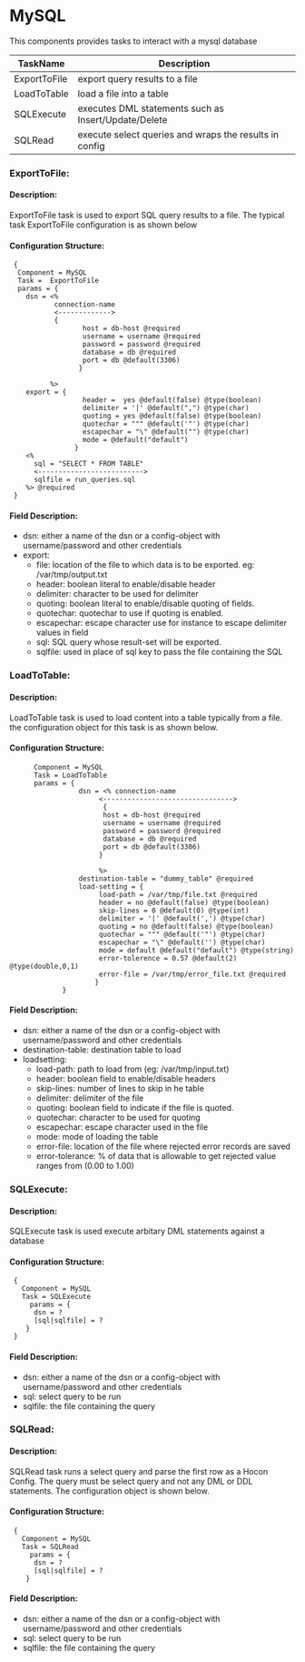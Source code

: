 
 
MySQL
=====

This components provides tasks to interact with a mysql database

| TaskName        | Description                                               |
|-----------------|-----------------------------------------------------------|
| ExportToFile    | export query results to a file                            |
| LoadToTable     | load a file into a table                                  |
| SQLExecute      | executes DML statements such as Insert/Update/Delete      |
| SQLRead         | execute select queries and wraps the results in config    |


     

 
### ExportToFile:


#### Description:

 
ExportToFile task is used to export SQL query results to a file.
The typical task ExportToFile configuration is as shown below
     

#### Configuration Structure:


      
     {
      Component = MySQL
      Task =  ExportToFile
      params = {
        dsn = <%
               connection-name
               <------------->
               {
                      host = db-host @required
                      username = username @required
                      password = password @required
                      database = db @required
                      port = db @default(3306)
                     }
                      
              %>
        export = {
                      header =  yes @default(false) @type(boolean)
                      delimiter = '|' @default(",") @type(char)
                      quoting = yes @default(false) @type(boolean)
                      quotechar = """ @default('"') @type(char)
                      escapechar = "\" @default("") @type(char)
                      mode = @default("default")
                    }
        <%
          sql = "SELECT * FROM TABLE"
          <-------------------------->
          sqlfile = run_queries.sql
        %> @required
     }
          


#### Field Description:

 * dsn: either a name of the dsn or a config-object with username/password and other credentials
 * export:
    * file: location of the file to which data is to be exported. eg: /var/tmp/output.txt
    * header: boolean literal to enable/disable header
    * delimiter: character to be used for delimiter
    * quoting: boolean literal to enable/disable quoting of fields.
    * quotechar: quotechar to use if quoting is enabled.
    * escapechar: escape character use for instance to escape delimiter values in field
    * sql: SQL query whose result-set will be exported.
    * sqlfile: used in place of sql key to pass the file containing the SQL

     




### LoadToTable:


#### Description:

 
LoadToTable task is used to load content into a table typically from a file.
the configuration object for this task is as shown below.
    

#### Configuration Structure:


      
          Component = MySQL
          Task = LoadToTable
          params = {
     	             dsn = <% connection-name
                          <-------------------------------->
                           {
                           host = db-host @required
                           username = username @required
                           password = password @required
                           database = db @required
                           port = db @default(3306)
                          }
                           
                          %>
     	             destination-table = "dummy_table" @required
     	             load-setting = {
                          load-path = /var/tmp/file.txt @required
                          header = no @default(false) @type(boolean)
                          skip-lines = 0 @default(0) @type(int)
                          delimiter = '|' @default(',') @type(char)
                          quoting = no @default(false) @type(boolean)
                          quotechar = """ @default('"') @type(char)
                          escapechar = "\" @default('') @type(char)
                          mode = default @default("default") @type(string)
                          error-tolerence = 0.57 @default(2) @type(double,0,1)
                          error-file = /var/tmp/error_file.txt @required
                         }
                 }
          


#### Field Description:

 * dsn: either a name of the dsn or a config-object with username/password and other credentials
 * destination-table: destination table to load
 * loadsetting:
    * load-path: path to load from (eg: /var/tmp/input.txt)
    * header: boolean field to enable/disable headers
    * skip-lines: number of lines to skip in he table
    * delimiter: delimiter of the file
    * quoting: boolean field to indicate if the file is quoted.
    * quotechar: character to be used for quoting
    * escapechar: escape character used in the file
    * mode: mode of loading the table
    * error-file: location of the file where rejected error records are saved
    * error-tolerance: % of data that is allowable to get rejected value ranges from (0.00 to 1.00)

     




### SQLExecute:


#### Description:

 SQLExecute task is used execute arbitary DML statements against a database

#### Configuration Structure:


      
     {
       Component = MySQL
       Task = SQLExecute
         params = {
          dsn = ?
          [sql|sqlfile] = ?
        }
     }
          


#### Field Description:

 * dsn: either a name of the dsn or a config-object with username/password and other credentials
 * sql: select query to be run
 * sqlfile: the file containing the query

     




### SQLRead:


#### Description:

 
SQLRead task runs a select query and parse the first row as a Hocon Config.
The query must be select query and not any DML or DDL statements.
The configuration object is shown below.
    

#### Configuration Structure:


      
     {
       Component = MySQL
       Task = SQLRead
         params = {
          dsn = ?
          [sql|sqlfile] = ?
        }
       


#### Field Description:

 * dsn: either a name of the dsn or a config-object with username/password and other credentials
 * sql: select query to be run
 * sqlfile: the file containing the query

     

     